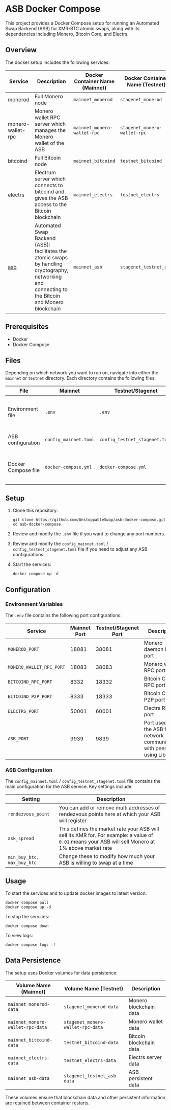 # ASB Docker Compose

This project provides a Docker Compose setup for running an Automated Swap Backend (ASB) for XMR-BTC atomic swaps, along with its dependencies including Monero, Bitcoin Core, and Electrs.

## Overview

The docker setup includes the following services:

| Service | Description | Docker Container Name (Mainnet) | Docker Container Name (Testnet) |
|---------|-------------|-------------------|-------------------|
| monerod | Full Monero node | `mainnet_monerod` | `stagenet_monerod` |
| monero-wallet-rpc | Monero wallet RPC server which manages the Monero wallet of the ASB | `mainnet_monero-wallet-rpc` | `stagenet_monero-wallet-rpc` |
| bitcoind | Full Bitcoin node | `mainnet_bitcoind` | `testnet_bitcoind` |
| electrs | Electrum server which connects to bitcoind and gives the ASB access to the Bitcoin blockchain | `mainnet_electrs` | `testnet_electrs` |
| [asb](https://github.com/comit-network/xmr-btc-swap/) | Automated Swap Backend (ASB): facilitates the atomic swaps by handling cryptography, networking and connecting to the Bitcoin and Monero blockchain | `mainnet_asb` | `stagenet_testnet_asb` |

## Prerequisites

- Docker
- Docker Compose

## Files

Depending on which network you want to run on, navigate into either the `mainnet` or `testnet` directory. Each directory contains the following files:

| File | Mainnet | Testnet/Stagenet | Description |
|------|---------|------------------|-------------|
| Environment file | `.env` | `.env` | Contains environment variables for port configurations |
| ASB configuration | `config_mainnet.toml` | `config_testnet_stagenet.toml` | Configuration file for the ASB service |
| Docker Compose file | `docker-compose.yml` | `docker-compose.yml` | Defines the multi-container Docker application |

## Setup

1. Clone this repository:
   ```
   git clone https://github.com/UnstoppableSwap/asb-docker-compose.git
   cd asb-docker-compose
   ```

2. Review and modify the `.env` file if you want to change any port numbers.

3. Review and modify the `config_mainnet.toml` / `config_testnet_stagenet.toml` file if you need to adjust any ASB configurations.

4. Start the services:
   ```
   docker compose up -d
   ```

## Configuration

### Environment Variables

The `.env` file contains the following port configurations:

| Service | Mainnet Port | Testnet/Stagenet Port | Description |
|---------|--------------|------------------------|-------------|
| `MONEROD_PORT` | 18081 | 38081 | Monero daemon RPC port |
| `MONERO_WALLET_RPC_PORT` | 18083 | 38083 | Monero wallet RPC port |
| `BITCOIND_RPC_PORT` | 8332 | 18332 | Bitcoin Core RPC port |
| `BITCOIND_P2P_PORT` | 8333 | 18333 | Bitcoin Core P2P port |
| `ELECTRS_PORT` | 50001 | 60001 | Electrs RPC port |
| `ASB_PORT` | 9939 | 9839 | Port used by the ASB for network communication with peers using Libp2p |

### ASB Configuration

The `config_mainnet.toml` / `config_testnet_stagenet.toml` file contains the main configuration for the ASB service. Key settings include:

| Setting | Description |
|---------|-------------|
| `rendezvous_point` | You can add or remove multi addresses of rendezvous points here at which your ASB will register |
| `ask_spread` | This defines the market rate your ASB will sell its XMR for. For example: a value of `0.01` means your ASB will sell Monero at 1% above market rate |
| `min_buy_btc`, `max_buy_btc` | Change these to modify how much your ASB is willing to swap at a time |

## Usage

To start the services and to update docker images to latest version:
```
docker compose pull
docker compose up -d
```

To stop the services:
```
docker compose down
```

To view logs:
```
docker compose logs -f
```

## Data Persistence
The setup uses Docker volumes for data persistence:

| Volume Name (Mainnet) | Volume Name (Testnet) | Description |
|-------------|-------------|-------------|
| `mainnet_monerod-data` | `stagenet_monerod-data` | Monero blockchain data |
| `mainnet_monero-wallet-rpc-data` | `stagenet_monero-wallet-rpc-data` | Monero wallet data |
| `mainnet_bitcoind-data` | `testnet_bitcoind-data` | Bitcoin blockchain data |
| `mainnet_electrs-data` | `testnet_electrs-data` | Electrs server data |
| `mainnet_asb-data` | `stagenet_testnet_asb-data` | ASB persistent data |


These volumes ensure that blockchain data and other persistent information are retained between container restarts.
